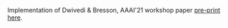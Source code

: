 Implementation of Dwivedi & Bresson, AAAI'21 workshop paper [pre-print here](https://arxiv.org/abs/2012.09699).

